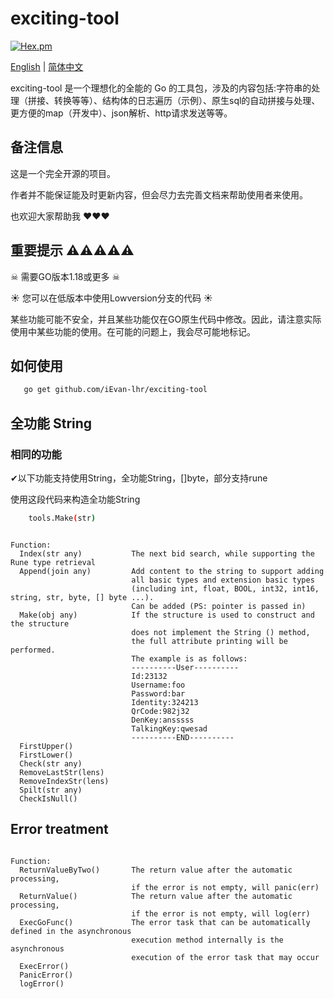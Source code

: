 # exciting-tool

[![Hex.pm](https://img.shields.io/hexpm/l/plug.svg)](https://opensource.org/licenses/Apache-2.0)

[English](./README.md) | [简体中文](./README-CN.md)

exciting-tool 是一个理想化的全能的 Go 的工具包，涉及的内容包括:字符串的处理（拼接、转换等等）、结构体的日志遍历（示例）、原生sql的自动拼接与处理、更方便的map（开发中）、json解析、http请求发送等等。


## 备注信息

这是一个完全开源的项目。

作者并不能保证能及时更新内容，但会尽力去完善文档来帮助使用者来使用。

也欢迎大家帮助我 :heart::heart::heart:

## 重要提示  ⚠⚠⚠⚠⚠


☠ 需要GO版本1.18或更多 ☠

☀ 您可以在低版本中使用Lowversion分支的代码 ☀

某些功能可能不安全，并且某些功能仅在GO原生代码中修改。因此，请注意实际使用中某些功能的使用。在可能的问题上，我会尽可能地标记。

## 如何使用

```bash
   go get github.com/iEvan-lhr/exciting-tool
```    
## 全功能 String  

### 相同的功能

✔以下功能支持使用String，全功能String，[]byte，部分支持rune

使用这段代码来构造全功能String

```bash
    tools.Make(str)
```  


```plain

Function:
  Index(str any)           The next bid search, while supporting the Rune type retrieval
  Append(join any)         Add content to the string to support adding 
                           all basic types and extension basic types 
                           (including int, float, BOOL, int32, int16, string, str, byte, [] byte ...). 
                           Can be added (PS: pointer is passed in)
  Make(obj any)            If the structure is used to construct and the structure 
                           does not implement the String () method,
                           the full attribute printing will be performed. 
                           The example is as follows:
                           ----------User----------
                           Id:23132
                           Username:foo
                           Password:bar
                           Identity:324213
                           QrCode:982j32
                           DenKey:ansssss
                           TalkingKey:qwesad
                           ----------END----------
  FirstUpper()
  FirstLower()
  Check(str any)
  RemoveLastStr(lens)
  RemoveIndexStr(lens)
  Spilt(str any)
  CheckIsNull()

```

## Error treatment

```plain

Function:
  ReturnValueByTwo()       The return value after the automatic processing, 
                           if the error is not empty, will panic(err)
  ReturnValue()            The return value after the automatic processing, 
                           if the error is not empty, will log(err)
  ExecGoFunc()             The error task that can be automatically defined in the asynchronous 
                           execution method internally is the asynchronous
                           execution of the error task that may occur
  ExecError()
  PanicError()
  logError()

```
